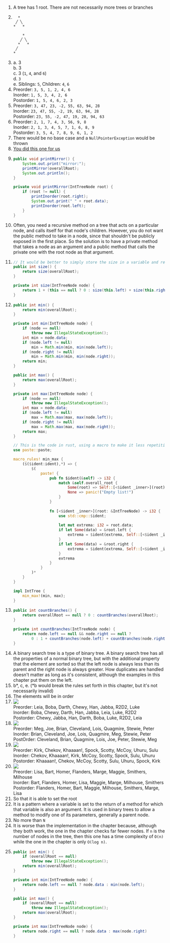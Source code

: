 1. A tree has 1 root. There are not necessarily more trees or branches
2.  ```
      *
     ╱ ╲
    *   *
    ```
    ```
        *
       ╱ ╲
      *   *
     ╱
    *
3.  a. 3 <br>
    b. 3 <br>
    c. 3 (`1`, `4`, and `6`) <br>
    d. `3` <br>
    e. Siblings: `5`, Children: `4`, `6`
4.  Preorder: `3, 5, 1, 2, 4, 6` <br>
    Inorder: `1, 5, 3, 4, 2, 6` <br>
    Postorder: `1, 5, 4, 6, 2, 3`
5.  Preorder: `3, 47, 23, -2, 55, 63, 94, 28` <br>
    Inorder: `23, 47, 55, -2, 19, 63, 94, 28` <br>
    Postorder: `23, 55, -2, 47, 19, 28, 94, 63`
6.  Preorder: `2, 1, 7, 4, 3, 56, 9, 8` <br>
    Inorder: `2, 1, 3, 4, 5, 7, 1, 6, 8, 9` <br>
    Postorder: `3, 5, 4, 7, 8, 9, 6, 1, 2`
7. There would be no base case and a `NullPointerException` would be thrown
8. [You did this one for us](https://github.com/liambloom/Java/blob/master/src/io/github/liambloom/softwareEngineering/chapter17/intTree/IntTree.java#L64)
9.  ```java
    public void printMirror() {
        System.out.print("mirror:");
        printMirror(overallRoot);
        System.out.println();
    }

    private void printMirror(IntTreeNode root) {
        if (root != null) {
            printInorder(root.right);
            System.out.print(" " + root.data);
            printInorder(root.left);
        }
    }
    ```
10. Often, you need a recursive method on a tree that acts on a particular node, and calls itself for that node's children. However, you do not want the public method to take in a node, since that shouldn't be publicly exposed in the first place. So the solution is to have a private method that takes a node as an argument and a public method that calls the private one with the root node as that argument.
11. ```java
    // It would be better to simply store the size in a variable and return it
    public int size() {
        return size(overallRoot);
    }

    private int size(IntTreeNode node) {
        return 1 + (this == null ? 0 : size(this.left) + size(this.right));
    }
    ```
12. ```java
    public int min() {
        return min(overallRoot);
    }

    private int min(IntTreeNode node) {
        if (node == null)
            throw new IllegalStateException();
        int min = node.data;
        if (node.left != null)
            min = Math.min(min, min(node.left));
        if (node.right != null)
            min = Math.min(min, min(node.right));
        return min;
    }
    
    public int max() {
        return max(overallRoot);
    }

    private int max(IntTreeNode node) {
        if (node == null)
            throw new IllegalStateException();
        int max = node.data;
        if (node.left != null)
            max = Math.max(max, max(node.left));
        if (node.right != null)
            max = Math.max(max, max(node.right));
        return max;
    }
    ```
    ```rust 
    // This is the code in rust, using a macro to make it less repetitive
    use paste::paste;

    macro_rules! min_max {
        ($($ident:ident),*) => {
            $(
                paste! {
                    pub fn $ident(&self) -> i32 {
                        match &self.overall_root {
                            Some(root) => Self::[<$ident _inner>](root),
                            None => panic!("Empty list!")
                        }
                    }
                    
                    fn [<$ident _inner>](root: &IntTreeNode) -> i32 {
                        use std::cmp::$ident;
            
                        let mut extrema: i32 = root.data;
                        if let Some(data) = &root.left {
                            extrema = $ident(extrema, Self::[<$ident _inner>](&*data));
                        }
                        if let Some(data) = &root.right {
                            extrema = $ident(extrema, Self::[<$ident _inner>](&*data));
                        }
                        extrema
                    }   
                }
            )*
        }
    }

    impl IntTree {
        min_max!(min, max);
    }
    ```
13. ```java
    public int countBranches() {
        return overallRoot == null ? 0 : countBranches(overallRoot);
    }

    private int countBranches(IntTreeNode node) {
        return node.left == null && node.right == null ?
            0 : 1 + countBranches(node.left) + countBranches(node.right);
    }
    ```
14. A binary search tree is a type of binary tree. A binary search tree has all the properties of a normal binary tree, but with the additional property that the element are sorted so that the left node is always less than its parent and the right node is always greater. How duplicates are handled doesn't matter as long as it's consistent, although the examples in this chapter put them on the left.
15. b*, c, e. (*b would break the rules set forth in this chapter, but it's not necessarily invalid)
16. The elements will be in order
17. <img src="img/sc17.jpg" style="vertical-align:top;"> <br>
    Preorder: Leia, Boba, Darth, Chewy, Han, Jabba, R2D2, Luke <br>
    Inorder: Boba, Chewy, Darth, Han, Jabba, Leia, Luke, R2D2 <br>
    Postorder: Chewy, Jabba, Han, Darth, Boba, Luke, R2D2, Leia
18. <img src="img/sc18.jpg" style="vertical-align:top;"> <br>
    Preorder: Meg, Joe, Brian, Cleveland, Lois, Quagmire, Stewie, Peter <br>
    Inorder: Brian, Cleveland, Joe, Lois, Quagmire, Meg, Stewie, Peter <br>
    PostOrder: Cleveland, Brian, Quagmire, Lois, Joe, Peter, Stewie, Meg
19. <img src="img/sc19.jpg" style="vertical-align:top;"> <br>
    Preorder: Kirk, Chekov, Khaaaan!, Spock, Scotty, McCoy, Uhuru, Sulu <br>
    Inorder: Chekov, Khaaaan!, Kirk, McCoy, Scotty, Spock, Sulu, Uhuru <br>
    Postorder: Khaaaan!, Chekov, McCoy, Scotty, Sulu, Uhuru, Spock, Kirk
20. <img src="img/sc20.jpg" style="vertical-align:top;"> <br>
    Preorder: Lisa, Bart, Homer, Flanders, Marge, Maggie, Smithers, Milhouse <br>
    Inorder: Bart, Flanders, Homer, Lisa, Maggie, Marge, Milhouse, Smithers <br>
    Postorder: Flanders, Homer, Bart, Maggie, Milhouse, Smithers, Marge, Lisa
21. So that it is able to set the root
22. It is a pattern where a variable is set to the return of a method for which that variable is also an argument. It is used in binary trees to allow a method to modify one of its parameters, generally a parent node.
23. No more than `N`
24. It is worse than the implementation in the chapter because, although they both work, the one in the chapter checks far fewer nodes. If `n` is the number of nodes in the tree, then this one has a time complexity of `O(n)` while the one in the chapter is only `O(log n)`.
25. ```java
    public int min() {
        if (overallRoot == null)
            throw new IllegalStateException();
        return min(overallRoot);
    }

    private int min(IntTreeNode node) {
        return node.left == null ? node.data : min(node.left);
    }

    public int max() {
        if (overallRoot == null)
            throw new IllegalStateException();
        return max(overallRoot);
    }

    private int max(IntTreeNode node) {
        return node.right == null ? node.data : max(node.right)
    }
    ```
